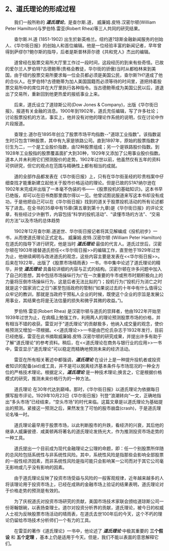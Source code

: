 ## 2、道氏理论的形成过程

　　我们一般所称的 ***道氏理论***，是查尔斯.道， 威廉姆.皮特.汉密尔顿(William Peter Hamilton)与罗伯特.雷亚(Robert Rhea)等三人共同的研究结果。

　　查尔斯.H.道 (1851-1902) 出生於新英格兰。纽约道?琼斯金融新闻服务的创始人、《华尔街日报》的创始人和首位编辑。他是一位经验丰富的新闻记者，早年曾得到萨缪尔?鲍尔斯的指导，后者是斯普林菲尔德《共和党人》杰出的编辑。

　　道曾经在股票交易所大厅里工作过一段时间，这段经历的到来有些奇怪。已故的爱尔兰人罗伯特?古德鲍蒂(贵格会教徒，华尔街的骄傲)当时从都柏林来到美国，由于纽约股票交易所要求每一位会员都必须是美国公民，查尔斯?H?道成了他的合伙人。在罗伯特?古德鲍蒂为加人美国国籍而必须等待的时间里，道把持着股票交易所中的席位并在大厅里执行各种指令。当古德鲍蒂成为美国公民以后，道退出了交易所，重新回到他更热爱的报纸事业上来。

　　后来，道氏设立了道琼斯公司(Dow Jones & Company)，出版《华尔街日报》，报道有关金融的消息。1900年到1902年，道氏充任编辑，写了许多社论；讨论股票投机的方法，事实上，他并没有对他的理论作系统的说明，仅在讨论中作片段报道。

　　查理士.道尔在1895年创立了股票市场平均指数--"道琼工业指数"。该指数诞生时只包含11种股票，其中有九家是铁路公司。直到1897年，原始的股票指数才衍生为二，一个是工业股价指数，由12种股票组成；另一个是铁路股价指数。到1928年工业股指的股票覆盖面扩大到30种，1929年又添加了公用事业股价指数。道本人并未利用它们预测股价的走势。1902年过世以前，他虽然仅有五年的资料可供研究，但它的观点在范围与精确性上都有相当的成就。

　　道的全部作品都发表在《华尔街日报》上，只有在华尔街圣经的珍贵档案中仔细查找才能重新建立起他关于股市价格运动的理论。但是已故的S?A?纳尔逊在1902年末完成并出版了一本毫不伪装的书——《股票投机的基础知识》。这本书早已绝版，却可以在旧书商那里偶尔得以一见。他曾试图说服道来写这本书却没有成功，于是他把自己可以在《华尔街日报》找到的道关于股票投机活动的所有论述都写了进去。在全书的35章中有15章(第五章到第十九章)是《华尔街日报》的评论文章，有些经过少许删节，内容包括“科学的投机活动”、“读懂市场的方法”、“交易的方法”以及市场的总体趋势

　　1902年12月查尔斯.道逝世、华尔街日报记者将其见解编成《投机初步》一书，从而使道氏理论正式定名。
威廉姆.皮特.汉密尔顿 (William Peter Hamilton) 在道氏的指导下进行研究，他是当时 ***道氏理论*** 最佳的代言人。道氏过世后，汉密尔顿在1903年接替道氏担任<<华尔街日报>>的编辑工作，直至他于1929年过世为止，他继续阐明与改进道氏的观念，这些内容主要是发表在<<华尔街日报>>。后来在1922年，出版了《股票市场晴雨表》一书，书中集中论述了道氏理论的精华，并使 ***道氏理论*** 具备较详细的内容与正式的结构。汉密尔顿在许多问题中加入了自己的思想，其中包括市场操纵行为(“在一次重要的牛市或熊市时期积极向上的力量将压倒市场操纵行为，这是后者无法比拟的”)；投机行为(“投机行为消亡之时就是这个国家消亡之日”)甚至包括政府的管制(“如果说过去的十年中有什么值得公众牢记的教训，那就是当政府干预私人企业的时候，既使这个企业的宗旨是发展公用事业，其结果也将是无法估量的损失和微乎其微的收益。”)。

　　罗伯特.雷亚(Robert Rhea) 是汉密尔顿与道氏的崇拜者，他由1922年开始至1939年过世为止，在病榻上勉强工作，利用两人的理论预测股票市场的价格，并有相当不错的收获。雷亚对于"道氏理论"的贡献极多，他纳入成交量的观念，使价格预测又增加一项根据。<<道氏理论>>一书是由巴伦氏杂志于1932年发行，目前已经绝版，雷亚在此书摘取威廉姆.皮特.汉密尔顿的研究成果，并提出许多有助于了解"道氏理论"的参考资料。稍后，在<<道氏理论在商务与银行业的应用>>一书中，雷亚显示"道氏理论"可以稳定而精确地预测未来的经济活动。

　　雷亚在所有相关著述中都强调，***道氏理论*** 在设计上是一种提升投机者或投资者知识的配备(aid)或工具，并不是可以脱离经济基本条件与市场现况的一种全方位的严格技术理论。根据定义，***道氏理论*** 是一种技术理论;换言之，它是根据价格模式的研究，推测未来价格行为的一种方法。

　　道氏理论 在30年代达到巅峰。那时，《华尔街日报》以道氏理论为依据每日撰写股市评论。1929年10月23日《华尔街日报》刊登“浪潮转向”一文，正确地指出“多头市场”已经结束，“空头市场”的时代来临。这篇文章是以道氏理论为基础提出的预测。紧接这一预测之后，果然发生了可怕的股市崩盘(crash)，于是道氏理论名嗓一时。

　　道氏理论最早用于股票市场，以此判断股市的升跌，看经济的兴衰，其后他的继承人威廉彼德．咸美顿再将著名的道氏理论发扬光大，作为推测投资市场走势的一种工具。

　　道氏提出一个目前成为现代金融理论之公理的命题，即：任一个别股票所伴随的总风险包括系统性与非系统性风险。其中，系统性风险是指那些会影响全部股票的一般性经济因素，而非系统性风险是指可能只会影响某一公司而对于其它公司毫无影响或几乎没有影响的因素。

　　由于道氏理论反映了投资市场受益与风险的一般客观规律，近年越来越多的人将该理论用于投资市场上，已经在成熟的金融市场上验证的结果表明，道氏理论对于价格走势的预测是有效的。

　　为了庆祝道氏对投资市场研究的贡献，美国市场技术家联会颁给道琼斯公司一份哥翰银碗，以表扬查理士。道尔对投资分析界的贡献，道氏理论，被今日的权威人士视为反映股票市场活动的晴雨表，在道氏去世100年后的今天，这个不朽的理论仍留给市场技术分析师们一个有力的工具。

　　在雷亚的著作《道氏理论》一书中，他论述了 ***道氏理论*** 中极其重要的 **三个假设** 和 **五个定理** ，基本上仍是适用于今天。但是，我们不能以表面的意思解释它们。
